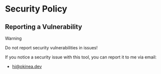 # Security Policy

## Reporting a Vulnerability

> [!WARNING]
> Do not report security vulnerabilities in issues!

If you notice a security issue with this tool, you can report it to me via email:

- [hi@okinea.dev](mailto:hi@okinea.dev)
